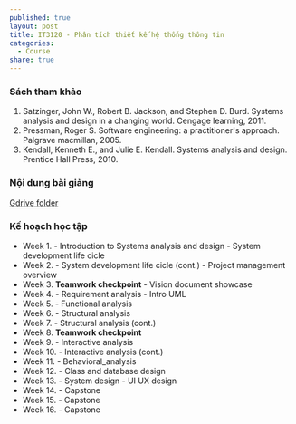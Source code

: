 ```yaml
---
published: true
layout: post
title: IT3120 - Phân tích thiết kế hệ thống thông tin
categories:
  - Course
share: true
---
```

### Sách tham khảo

1. Satzinger, John W., Robert B. Jackson, and Stephen D. Burd. Systems analysis and design in a changing world. Cengage learning, 2011.
2. Pressman, Roger S. Software engineering: a practitioner's approach. Palgrave macmillan, 2005.
3. Kendall, Kenneth E., and Julie E. Kendall. Systems analysis and design. Prentice Hall Press, 2010.

### Nội dung bài giảng
[Gdrive folder](https://drive.google.com/drive/folders/1fiMuY2jBUtoiNk213qhEvDmB2Y4brnBs?usp=sharing)

### Kế hoạch học tập
- Week 1.
		- Introduction to Systems analysis and design
		- System development life cicle
- Week 2.
		- System development life cicle (cont.)
        - Project management overview 
- Week 3.
	**Teamwork checkpoint**
		- Vision document showcase
- Week 4. 
		- Requirement analysis
        - Intro UML
- Week 5. 
		- Functional analysis 
- Week 6.
		- Structural analysis
- Week 7.
		- Structural analysis (cont.)
- Week 8.
	**Teamwork checkpoint**
- Week 9.
		- Interactive analysis
- Week 10.
		- Interactive analysis (cont.)
- Week 11. 
		- Behavioral_analysis
- Week 12.
        - Class and database design 
- Week 13.
		- System design
        - UI UX design	
- Week 14. 
	    - Capstone
- Week 15. 
	    - Capstone
- Week 16.
		- Capstone
